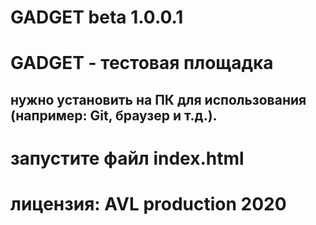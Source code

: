GADGET beta 1.0.0.1
===============================================

GADGET - тестовая площадка
===============================================

нужно установить на ПК для использования (например: Git, браузер и т.д.).
-----------------------------------------------

запустите файл index.html
===============================================

лицензия: AVL production 2020
===============================================